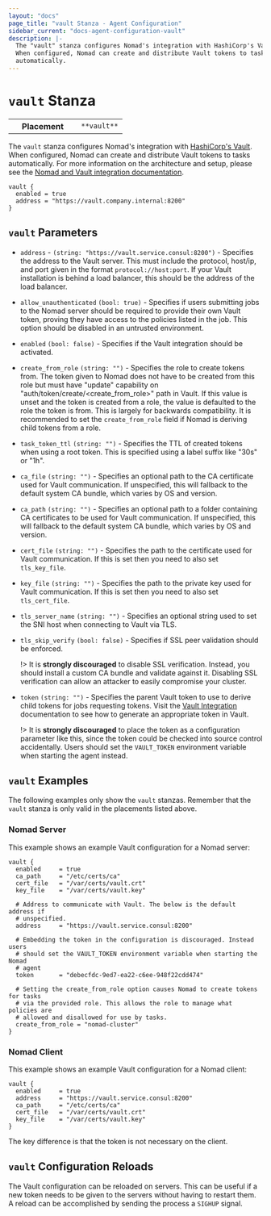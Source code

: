 ```yaml
---
layout: "docs"
page_title: "vault Stanza - Agent Configuration"
sidebar_current: "docs-agent-configuration-vault"
description: |-
  The "vault" stanza configures Nomad's integration with HashiCorp's Vault.
  When configured, Nomad can create and distribute Vault tokens to tasks
  automatically.
---
```


# `vault` Stanza

<table class="table table-bordered table-striped">
  <tr>
    <th width="120">Placement</th>
    <td>
      <code>**vault**</code>
    </td>
  </tr>
</table>


The `vault` stanza configures Nomad's integration with [HashiCorp's
Vault][vault]. When configured, Nomad can create and distribute Vault tokens to
tasks automatically. For more information on the architecture and setup, please
see the [Nomad and Vault integration documentation][nomad-vault].

```hcl
vault {
  enabled = true
  address = "https://vault.company.internal:8200"
}
```

## `vault` Parameters

- `address` - `(string: "https://vault.service.consul:8200")` - Specifies the
  address to the Vault server. This must include the protocol, host/ip, and port
  given in the format `protocol://host:port`. If your Vault installation is
  behind a load balancer, this should be the address of the load balancer.

- `allow_unauthenticated` `(bool: true)` - Specifies if users submitting jobs to
  the Nomad server should be required to provide their own Vault token, proving
  they have access to the policies listed in the job. This option should be
  disabled in an untrusted environment.

- `enabled` `(bool: false)` - Specifies if the Vault integration should be
  activated.

- `create_from_role` `(string: "")` - Specifies the role to create tokens from.
  The token given to Nomad does not have to be created from this role but must
  have "update" capability on "auth/token/create/<create_from_role>" path in
  Vault. If this value is unset and the token is created from a role, the value
  is defaulted to the role the token is from. This is largely for backwards
  compatibility. It is recommended to set the `create_from_role` field if Nomad
  is deriving child tokens from a role.

- `task_token_ttl` `(string: "")` - Specifies the TTL of created tokens when
  using a root token. This is specified using a label suffix like "30s" or "1h".

- `ca_file` `(string: "")` - Specifies an optional path to the CA
  certificate used for Vault communication. If unspecified, this will fallback
  to the default system CA bundle, which varies by OS and version.

- `ca_path` `(string: "")` - Specifies an optional path to a folder
  containing CA certificates to be used for Vault communication. If unspecified,
  this will fallback to the default system CA bundle, which varies by OS and
  version.

- `cert_file` `(string: "")` - Specifies the path to the certificate used
  for Vault communication. If this is set then you need to also set
  `tls_key_file`.

- `key_file` `(string: "")` - Specifies the path to the private key used for
  Vault communication. If this is set then you need to also set `tls_cert_file`.

- `tls_server_name` `(string: "")` - Specifies an optional string used to set
  the SNI host when connecting to Vault via TLS.

- `tls_skip_verify` `(bool: false)` - Specifies if SSL peer validation should be
  enforced.

    !> It is **strongly discouraged** to disable SSL verification. Instead, you
    should install a custom CA bundle and validate against it. Disabling SSL
    verification can allow an attacker to easily compromise your cluster.

- `token` `(string: "")` - Specifies the parent Vault token to use to derive child tokens for jobs
  requesting tokens.
  Visit the [Vault Integration](/docs/vault-integration/index.html)
  documentation to see how to generate an appropriate token in Vault.

    !> It is **strongly discouraged** to place the token as a configuration
    parameter like this, since the token could be checked into source control
    accidentally. Users should set the `VAULT_TOKEN` environment variable when
    starting the agent instead.


## `vault` Examples

The following examples only show the `vault` stanzas. Remember that the
`vault` stanza is only valid in the placements listed above.

### Nomad Server

This example shows an example Vault configuration for a Nomad server:

```hcl
vault {
  enabled     = true
  ca_path     = "/etc/certs/ca"
  cert_file   = "/var/certs/vault.crt"
  key_file    = "/var/certs/vault.key"

  # Address to communicate with Vault. The below is the default address if
  # unspecified.
  address     = "https://vault.service.consul:8200"

  # Embedding the token in the configuration is discouraged. Instead users
  # should set the VAULT_TOKEN environment variable when starting the Nomad
  # agent 
  token       = "debecfdc-9ed7-ea22-c6ee-948f22cdd474"

  # Setting the create_from_role option causes Nomad to create tokens for tasks
  # via the provided role. This allows the role to manage what policies are
  # allowed and disallowed for use by tasks.
  create_from_role = "nomad-cluster"
}
```

### Nomad Client

This example shows an example Vault configuration for a Nomad client:

```hcl
vault {
  enabled     = true
  address     = "https://vault.service.consul:8200"
  ca_path     = "/etc/certs/ca"
  cert_file   = "/var/certs/vault.crt"
  key_file    = "/var/certs/vault.key"
}
```

The key difference is that the token is not necessary on the client.

## `vault` Configuration Reloads

The Vault configuration can be reloaded on servers. This can be useful if a new
token needs to be given to the servers without having to restart them. A reload
can be accomplished by sending the process a `SIGHUP` signal.

[vault]: https://www.vaultproject.io/ "Vault by HashiCorp"
[nomad-vault]: /docs/vault-integration/index.html "Nomad Vault Integration"
